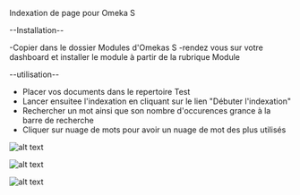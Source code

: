 ﻿ Indexation de page pour Omeka S


--Installation--

-Copier dans le dossier Modules d'Omekas S
-rendez vous sur votre dashboard et installer le module à partir de la rubrique Module



--utilisation--

- Placer vos documents dans le repertoire Test
- Lancer ensuitee l'indexation en cliquant sur le lien "Débuter l'indexation" 
- Rechercher un mot ainsi que son nombre d'occurences grance à la barre de recherche 
- Cliquer sur nuage de mots pour avoir un nuage de mot des plus utilisés 


![alt text](\C:\Users\Zack.Zack-PC\Desktop\Module_Indexation\capture.jpg?raw=true "Optional Title")


![alt text](C:\Users\Zack.Zack-PC\Desktop\Module_Indexation\recherche.jpg)


![alt text](C:\Users\Zack.Zack-PC\Desktop\Module_Indexation\capture.jpg)

